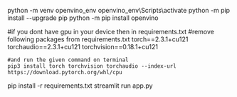 python -m venv openvino_env
openvino_env\Scripts\activate
python -m pip install --upgrade pip
python -m pip install openvino

#if you dont have gpu in your device then in requirements.txt
    #remove following packages from requirements.txt
        torch==2.3.1+cu121
        torchaudio==2.3.1+cu121
        torchvision==0.18.1+cu121

    #and run the given command on terminal
    pip3 install torch torchvision torchaudio --index-url https://download.pytorch.org/whl/cpu

pip install -r requirements.txt
streamlit run app.py
